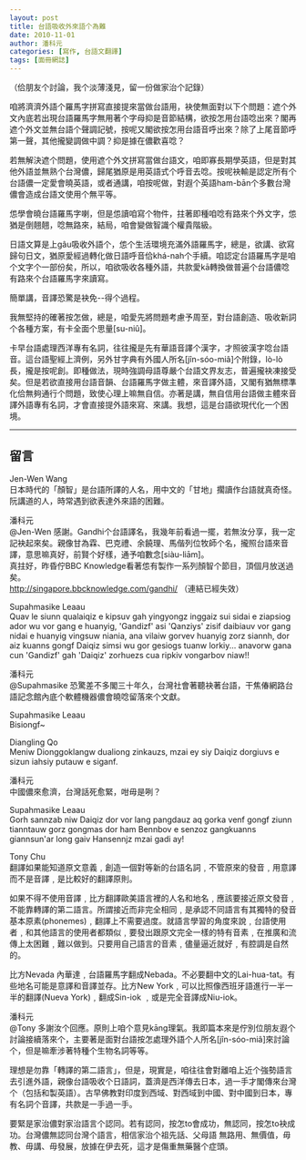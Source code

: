 ```yaml
---
layout: post
title: 台語吸收外來語个為難
date: 2010-11-01
author: 潘科元
categories: [寫作, 台語文翻譯]
tags: [面冊網誌]
---
```


（佮朋友个討論，我个淡薄淺見，留一份做家治个記錄）

咱將濟濟外語个羅馬字拼寫直接提來當做台語用，袂使無面對以下个問題：遮个外文內底若出現台語羅馬字無用著个字母抑是音節結構，欲按怎用台語唸出來？閣再遮个外文並無台語个聲調記號，按呢又閣欲按怎用台語音呼出來？除了上尾音節呼第一聲，其他攏變調做中調？抑是據在儂歡喜唸？

若無解決遮个問題，使用遮个外文拼寫當做台語文，咱即寡長期學英語，但是對其他外語並無熟个台灣儂，歸尾猶原是用英語式个呼音去唸。按呢袂輸是認定所有个台語儂一定愛會曉英語，或者通講，咱按呢做，對遐个英語ham-bān个多數台灣儂會造成台語文使用个無平等。

怹學會曉台語羅馬字喇，但是怹讀咱寫个物件，拄著即種咱唸有路來个外文字，怹猶是倒翹翹，唸無路來，結局，咱會變做智識个權貴階級。

日語文算是上gâu吸收外語个，怹个生活環境充滿外語羅馬字，總是，欲講、欲寫歸句日文，猶原愛經過轉化做日語呼音佮khá-nah个手續。咱認定台語羅馬字是咱个文字个一部份矣，所以，咱欲吸收各種外語，共款愛kā轉換做普遍个台語儂唸有路來个台語羅馬字來讀寫。

簡單講，音譯恐驚是袂免\--得个過程。

我無堅持的確著按怎做，總是，咱愛先將問題考慮予周至，對台語創造、吸收新詞个各種方案，有卡全面个思量[su-niû]。

卡早台語處理西洋專有名詞，往往攏是先有華語音譯个漢字，才照彼漢字唸台語音。這台語聖經上濟例，另外甘字典有外國人所名[jîn-sóo-miâ]个附錄，lò-lò長，攏是按呢創。即種做法，現時強調母語尊嚴个台語文界友志，普遍攏袂凍接受矣。但是若欲直接用台語音韻、台語羅馬字做主體，來音譯外語，又閣有猶無標準化佮無夠通行个問題，致使心理上嘛無自信。亦著是講，無自信用台語做主體來音譯外語專有名詞，才會直接提外語來寫、來講。我想，這是台語欲現代化一个困境。

---

## 留言

Jen-Wen Wang  
日本時代的「顏智」是台語所譯的人名，用中文的「甘地」擱讀作台語就真奇怪。  
阮講道的人，時常遇到欲表達外來語的困難。

潘科元  
@Jen-Wen 感謝。Gandhi个台語譯名，我幾年前看過一擺，若無汝分享，我一定記袂起來矣。親像甘為霖、巴克禮、余饒理、馬偕列位牧師个名，攏照台語來音譯，意思嘛真好，前賢个好樣，通予咱數念[siàu-liām]。  
真拄好，昨昏佇BBC Knowledge看著怹有製作一系列顏智个節目，頂個月放送過矣。  
http://singapore.bbcknowledge.com/gandhi/ （連結已經失效）

Supahmasike Leaau  
Quav le siunn qualaiqiz e kipsuv gah yingyongz inggaiz sui sidai e ziapsiog ador wu vor gang e huanyig, 'Gandizf' asi 'Qanziys' zisif daibiauv vor gang nidai e huanyig vingsuw niania, ana vilaiw gorvev huanyig zorz siannh, dor aiz kuanns gongf Daiqiz simsi wu gor gesiogs tuanw lorkiy... anavorw gana cun 'Gandizf' gah 'Daiqiz' zorhuezs cua ripkiv vongarbov niaw!!

潘科元  
@Supahmasike 恐驚差不多閣三十年久，台灣社會著聽袂著台語，干焦偆網路台語記念館內底个軟體機器儂會曉唸留落來个文獻。

Supahmasike Leaau  
Bisiongf~

Diangling Qo  
Meniw Dionggoklangw dualiong zinkauzs, mzai ey siy Daiqiz dorgiuvs e sizun iahsiy putauw e siganf.

潘科元  
中國儂來愈濟，台灣話死愈緊，咁毋是咧？

Supahmasike Leaau  
Gorh sannzab niw Daiqiz dor vor lang pangdauz aq gorka venf gongf ziunn tianntauw gorz gongmas dor ham Bennbov e senzoz gangkuanns giannsun'ar long gaiv Hansennjz mzai gadi ay!

Tony Chu  
翻譯如果能知道原文意義﹐創造一個對等新的台語名詞﹐不管原來的發音﹐用意譯而不是音譯﹐是比較好的翻譯原則。

如果不得不使用音譯﹐比方翻譯歐美語言裡的人名和地名﹐應該要接近原文發音﹐不能靠轉譯的第二語言。所謂接近而非完全相同﹐是承認不同語言有其獨特的發音基本原素(phonemes)﹐翻譯上不需要過度。就語言學習的角度來說﹐台語使用者﹐和其他語言的使用者都類似﹐要發出跟原文完全一樣的特有音素﹐在推廣和流傳上太困難﹐難以做到。只要用自己語言的音素﹐儘量逼近就好﹐有腔調是自然的。

比方Nevada 內華達﹐台語羅馬字翻成Nebada。不必要翻中文的Lai-hua-tat。有些地名可能是意譯和音譯並存。比方New York﹐可以比照像西班牙語進行一半一半的翻譯(Nueva York)﹐翻成Sin-iok ﹐或是完全音譯成Niu-iok。

潘科元  
@Tony 多謝汝个回應。原則上咱个意見kāng理氣。我即篇本來是佇別位朋友遐个討論接續落來个，主要著是面對台語按怎處理外語个人所名[jîn-sóo-miâ]來討論个，但是嘛牽涉著特種个生物名詞等等。

理想是勿靠「轉譯的第二語言」，但是，現實是，咱往往會對離咱上近个強勢語言去引進外語，親像台語吸收个日語詞，蓋濟是西洋傳去日本，過一手才閣傳來台灣个（包括和製英語）。古早佛教對印度到西域、對西域到中國、對中國到日本，專有名詞个音譯，共款是一手過一手。

要緊是家治儂對家治語言个認同。若有認同，按怎to會成功，無認同，按怎to袂成功。台灣儂無認同台灣个語言，相信家治个祖先話、父母語 無路用、無價值，毋教、毋講、毋發展，放據在伊去死，這才是傷重無藥醫个症頭。
